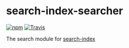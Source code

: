 # search-index-searcher

[![npm](https://img.shields.io/npm/v/search-index-searcher.svg)](https://www.npmjs.com/package/search-index-searcher)
[![Travis](https://img.shields.io/travis/rust-lang/rust.svg)](https://travis-ci.org/fergiemcdowall/search-index-searcher)

The search module for [search-index](http://github.com/fergiemcdowall/search-index)
